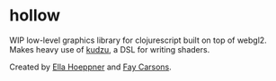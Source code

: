 # hollow

WIP low-level graphics library for clojurescript built on top of webgl2. Makes heavy use of [kudzu](https://github.com/Ella-Hoeppner/kudzu), a DSL for writing shaders.

Created by [Ella Hoeppner](https://github.com/Ella-Hoeppner) and [Fay Carsons](https://github.com/FayCarsons).
